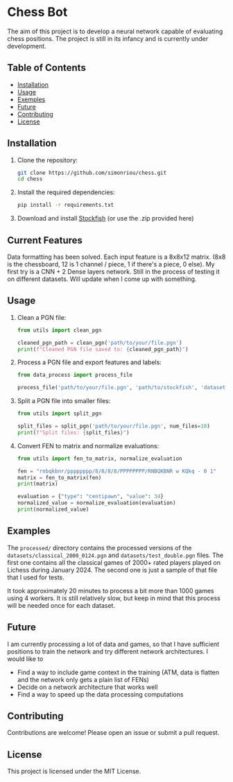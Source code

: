 # Chess Bot

The aim of this project is to develop a neural network capable of evaluating chess positions. The project is still in its infancy and is currently under development.

## Table of Contents
- [Installation](#installation)
- [Usage](#usage)
- [Exemples](#examples)
- [Future](#future)
- [Contributing](#contributing)
- [License](#license)

## Installation

1. Clone the repository:
    ```bash
    git clone https://github.com/simonriou/chess.git
    cd chess
    ```

2. Install the required dependencies:
    ```bash
    pip install -r requirements.txt
    ```

3. Download and install [Stockfish](https://stockfishchess.org/download/) (or use the .zip provided here)

## Current Features

Data formatting has been solved. Each input feature is a 8x8x12 matrix. (8x8 is the chessboard, 12 is 1 channel / piece, 1 if there's a piece, 0 else). My first try is a CNN + 2 Dense layers network. Still in the process of testing it on different datasets. Will update when I come up with something.

## Usage

1. Clean a PGN file:
    ```python
    from utils import clean_pgn

    cleaned_pgn_path = clean_pgn('path/to/your/file.pgn')
    print(f"Cleaned PGN file saved to: {cleaned_pgn_path}")
    ```

2. Process a PGN file and export features and labels:
    ```python
    from data_process import process_file

    process_file('path/to/your/file.pgn', 'path/to/stockfish', 'dataset_name')
    ```

3. Split a PGN file into smaller files:
    ```python
    from utils import split_pgn

    split_files = split_pgn('path/to/your/file.pgn', num_files=10)
    print(f"Split files: {split_files}")
    ```

4. Convert FEN to matrix and normalize evaluations:
    ```python
    from utils import fen_to_matrix, normalize_evaluation

    fen = "rnbqkbnr/pppppppp/8/8/8/8/PPPPPPPP/RNBQKBNR w KQkq - 0 1"
    matrix = fen_to_matrix(fen)
    print(matrix)

    evaluation = {"type": "centipawn", "value": 34}
    normalized_value = normalize_evaluation(evaluation)
    print(normalized_value)
    ```

## Examples

The `processed/` directory contains the processed versions of the `datasets/classical_2000_0124.pgn` and `datasets/test_double.pgn` files. The first one contains all the classical games of 2000+ rated players played on Lichess during January 2024. The second one is just a sample of that file that I used for tests.

It took approximately 20 minutes to process a bit more than 1000 games using 4 workers. It is still relatively slow, but keep in mind that this process will be needed once for each dataset.

## Future

I am currently processing a lot of data and games, so that I have sufficient positions to train the network and try different network architectures. I would like to
- Find a way to include game context in the training (ATM, data is flatten and the network only gets a plain list of FENs)
- Decide on a network architecture that works well
- Find a way to speed up the data processing computations

## Contributing

Contributions are welcome! Please open an issue or submit a pull request.

## License

This project is licensed under the MIT License.
